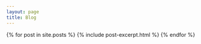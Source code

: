 ```yaml
---
layout: page
title: Blog
---
```



{% for post in site.posts %}
  {% include post-excerpt.html %}
{% endfor %}
